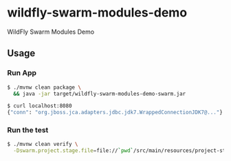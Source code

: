 # wildfly-swarm-modules-demo

WildFly Swarm Modules Demo

## Usage

### Run App

``` sh
$ ./mvnw clean package \
  && java -jar target/wildfly-swarm-modules-demo-swarm.jar
```

``` sh
$ curl localhost:8080 
{"conn": "org.jboss.jca.adapters.jdbc.jdk7.WrappedConnectionJDK7@..."}
```

### Run the test

``` sh
$ ./mvnw clean verify \
  -Dswarm.project.stage.file=file://`pwd`/src/main/resources/project-stages.yml
```
